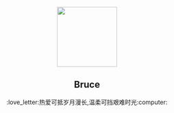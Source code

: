 <p align="center">
    <img width="140" height="140" border-radius="100%" src="https://avatars.githubusercontent.com/u/54493253?v=4" />
    <h2 align="center">Bruce</h2>
    <p align="center"> :love_letter:热爱可抵岁月漫长,温柔可挡艰难时光:computer: </p>
</p>

<!--
**joker0ops/joker0ops** is a ✨ _special_ ✨ repository because its `README.md` (this file) appears on your GitHub profile.

Here are some ideas to get you started:

- 🔭 I’m currently working on ...
- 🌱 I’m currently learning ...
- 👯 I’m looking to collaborate on ...
- 🤔 I’m looking for help with ...
- 💬 Ask me about ...
- 📫 How to reach me: ...
- 😄 Pronouns: ...
- ⚡ Fun fact: ...
-->
